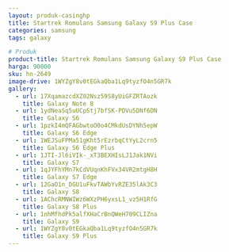 ```yaml
---
layout: produk-casinghp
title: Startrek Romulans Samsung Galaxy S9 Plus Case
categories: samsung
tags: galaxy

# Produk
product-title: Startrek Romulans Samsung Galaxy S9 Plus Case
harga: 90000
sku: hn-2649
image-drive: 1WYZgY8v0tEGkaQba1Lq9tyzfO4n5GR7k
gallery:
  - url: 17XqamazcdXZ02Nsz59S8yUiGFZRTAozk
    title: Galaxy Note 8
  - url: 1ydNeaSq5uUCpStj7bfSK-PDVu5DNf6DN
    title: Galaxy S6
  - url: 1pzkI4mQFAGbwtoO0o4CMkdUsDYNh5epW
    title: Galaxy S6 Edge
  - url: 1WEJSuFPMa51gKht5rEzrbqCtYyL2crn5
    title: Galaxy S6 Edge Plus
  - url: 1JTI-Jl6iVIk-_xT3BEXHIsLJ1Jak1NVi
    title: Galaxy S7
  - url: 1qJYFhYMn7kCdVUqnKhFVx34VR2mtgH8H
    title: Galaxy S7 Edge
  - url: 12GaO1n_DGU1uFkvTAWbYvRZE35lAk3C3
    title: Galaxy S8
  - url: 1AChcRMNWIWz6WXzPH6yxsL1_vz5H1RfG
    title: Galaxy S8 Plus
  - url: 1nhMfhdPk5alfXHaCrBnQWeH709CLIZna
    title: Galaxy S9
  - url: 1WYZgY8v0tEGkaQba1Lq9tyzfO4n5GR7k
    title: Galaxy S9 Plus
---
```

